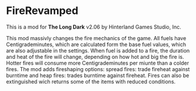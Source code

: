 # FireRevamped


This is a mod for **The Long Dark** v2.06 by Hinterland Games Studio, Inc.


This mod massivly changes the fire mechanics of the game.
All fuels have Centigrademinutes, which are calculated form the base fuel values, which are also adjustable in the settings.
When fuel is added to a fire, the duration and heat of the fire will change, depending on how hot and big the fire is.
Hotter fires will consume more Centigrademinutes per miunte than a colder fires.
The mod adds fireshaping options: spread fires: trade fireheat against burntime and heap fires: trades burntime against fireheat.
Fires can also be extinguished wich returns some of the items with reduced conditions.




